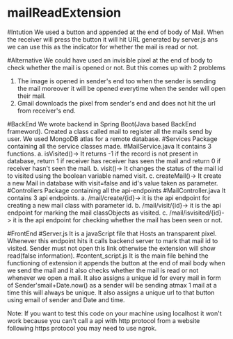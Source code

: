 # mailReadExtension

#Intution
We used a button and appended at the end of body of Mail. When the receiver will press the button it will hit URL generated by server.js ans we can use this as the indicator for whether the mail is read or not.

#Alternative
We could have used an invisible pixel at the end of body to check whether the mail is opened or not. But this comes up with 2 problems 
1. The image is opened in sender's end too when the sender is sending the mail moreover it will be opened everytime when the sender will open their mail.
2. Gmail downloads the pixel from sender's end and does not hit the url from receiver's end.

#BackEnd
    We wrote backend in Spring Boot(Java based BackEnd frameword).
    Created a class called mail to register all the mails send by user.
    We used MongoDB atlas for a remote database.
    #Services
        Package containing all the service classes made.
        #MailService.java
            It contains 3 functions.
                a. isVisited()-> It returns -1 if the record is not present in database, return 1 if receiver has receiver has seen the mail and return 0 if receiver hasn't seen the mail.
                b. visit()-> It changes the status of the mail id to visited using the boolean variable named visit.
                c. createMail()-> It create a new Mail in database with visit=false and id's value taken as parameter.
    #Controllers
        Package containing all the api-endpoints
        #MailController.java
            It contains 3 api endpoints.
                a. /mail/create/{id}-> it is the api endpoint for creating a new mail class with parameter id.
                b. /mail/visit/{id}-> it is the api endpoint for marking the mail classObjects as visited.
                c. /mail/isvisited/{id}-> it is the api endpoint for checking whether the mail has been seen or not.

#FrontEnd
    #Server.js
        It is a javaScript file that Hosts an transparent pixel. Whenever this endpoint hits it calls backend server to mark that mail id to visited. Sender must not open this link otherwise the extension will show read(false information).
    #content_script.js
        It is the main file behind the functioning of extension it appends the button at the end of mail body when we send the mail and it also checks whether the mail is read or not whenever we open a mail.
        It also assigns a unique id for every mail in form of Sender'smail+Date.now() as a sender will be sending atmax 1 mail at a time this will always be unique.
        It also assigns a unique url to that button using email of sender and Date and time.


Note: If you want to test this code on your machine using localhost it won't work because you can't call a api with http protocol from a website following https protocol you may need to use ngrok.